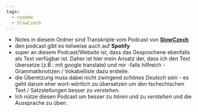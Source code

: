 ```yaml
---
tags:
  - readme
  - SlowCzech
---
```

- Notes in diesem Ordner sind Transkripte vom Podcast von **[SlowCzech](www.slowczech.com)**
- den podcast gibt es teilweise auch auf **Spotify**
- super an diesem Podcast/Website ist, dass das Gesprochene ebenfalls als Text verfügbar ist. Daher ist hier mein Ansatz der, dass ich den Text übersetze (z.B.: mit google translate) und mir -falls hilfreich - Grammatiknotizen / Vokabelliste dazu erstelle.
- die Überetzung muss dabei nicht zwingend *schönes Deutsch* sein - es geht darum eher wort-wörtlich zu übersetzen um den tschechischen Text / Satzstellungen besser zu *verstehen*.
- Ich nütze diesen Podcast um besser zu *hören* und zu *verstehen* und die Aussprache zu üben.

